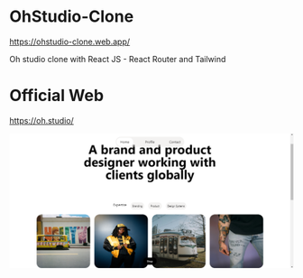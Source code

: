 # OhStudio-Clone
https://ohstudio-clone.web.app/

Oh studio clone with React JS - React Router and Tailwind


# Official Web
https://oh.studio/

![Imagen de muestra del proyecto ](https://github.com/srpollin1/OhStudio-Clone/blob/main/oh%20studio%20clone.png)
